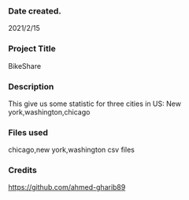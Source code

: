 ### Date created.
2021/2/15
### Project Title
BikeShare

### Description
This give us some statistic for three cities in US: New york,washington,chicago

### Files used
chicago,new york,washington csv files

### Credits
https://github.com/ahmed-gharib89​

